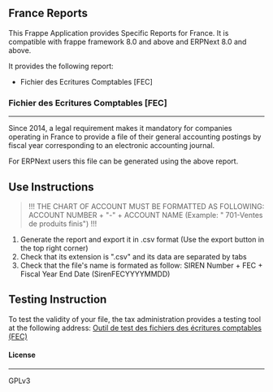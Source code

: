 ## France Reports

This Frappe Application provides Specific Reports for France.
It is compatible with frappe framework 8.0 and above and ERPNext 8.0 and above.

It provides the following report:

 - Fichier des Ecritures Comptables [FEC]

### Fichier des Ecritures Comptables [FEC]
------------------------------------------
Since 2014, a legal requirement makes it mandatory for companies operating in France to provide a file of their general accounting postings by fiscal year corresponding to an electronic accounting journal.

For ERPNext users this file can be generated using the above report.

Use Instructions
----------------
>!!! THE CHART OF ACCOUNT MUST BE FORMATTED AS FOLLOWING: ACCOUNT NUMBER + "-" + ACCOUNT NAME (Example: "	701-Ventes de produits finis") !!!

 1. Generate the report and export it in .csv format (Use the export button in the top right corner)
 2. Check that its extension is ".csv" and its data are separated by tabs
 3. Check that the file's name is formated as follow: SIREN Number + FEC + Fiscal Year End Date (SirenFECYYYYMMDD)

Testing Instruction
-------------------
To test the validity of your file, the tax administration provides a testing tool at the following address:
[Outil de test des fichiers des écritures comptables (FEC)](http://www.economie.gouv.fr/dgfip/outil-test-des-fichiers-des-ecritures-comptables-fec)


#### License
------------

GPLv3